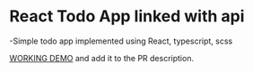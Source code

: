 # React Todo App linked with api
-Simple todo app implemented using React, typescript, scss

[WORKING DEMO](https://adrqq.github.io/todo_app/) and add it to the PR description.
